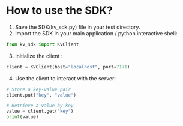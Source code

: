 # How to use the SDK?
1. Save the SDK(kv_sdk.py) file in your test directory.
2. Import the SDK in your main application / python interactive shell:
```python
from kv_sdk import KVClient
```
3. Initialize the client :
```python
client = KVClient(host="localhost", port=7171)
```
4. Use the client to interact with the server:
```python
# Store a key-value pair
client.put("key", "value")

# Retrieve a value by key
value = client.get("key")
print(value)
```